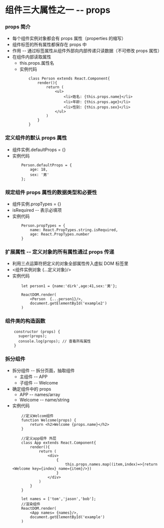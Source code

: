 # 组件三大属性之一 -- props
### props 简介
- 每个组件实例对象都会有 props 属性（properties 的缩写）
- 组件标签的所有属性都保存在 props 中
- 作用 -- 通过标签属性从组件外部向内部传递只读数据（不可修改 props 属性）
- 在组件内部读取属性
	- this.props.属性名
	- 实例代码
		```
			class Person extends React.Component{
	        	render(){
	          		return (
	              		<ul>
	                		<li>姓名: {this.props.name}</li>
	                		<li>年龄: {this.props.age}</li>
	                		<li>性别: {this.props.sex}</li>
	              		</ul>
	          		)
	        	}
	      	}
		```

### 定义组件的默认 props 属性
- 组件实例.defaultProps = {}
- 实例代码
	```
		Person.defaultProps = {
			age: 18,
            sex: '男'
		};   
	```

### 规定组件 props 属性的数据类型和必要性 
- 组件实例.propTypes = {}
- isRequired -- 表示必填项
- 实例代码
	```
		Person.propTypes = {
	        name: React.PropTypes.string.isRequired,
	        age: React.PropTypes.number
		}
	```

### 扩展属性 -- 定义对象的所有属性通过 props 传递
- 利用三点运算符把定义的对象全部属性传入虚拟 DOM 标签里
- <组件实例对象 {...定义对象}/>
- 实例代码
	```
		let person1 = {name:'dirk',age:41,sex:'男'};
	          
		ReactDOM.render(
			<Person  {...person1}/>,
	        document.getElementById('example2')
	    )
	```

### 组件类的构造函数
```
	constructor (props) {
      super(props);
      console.log(props); // 查看所有属性
    }
```

### 拆分组件
- 拆分组件 -- 拆分页面，抽取组件
	- 主组件 -- APP
	- 子组件 -- Welcome
- 确定组件中的 props
	- APP -- names/array
	- Welcome -- name/string
- 实例代码
	```
		//定义Welcom组件
		function Welcome(props) {
			return <h2>Welcome {props.name}</h2>
		}
    
		//定义app组件 外层
		class App extends React.Component{
			render(){
				return (
					<div>
						{
							this.props.names.map((item,index)=>{return <Welcome key={index} name={item}/>})
						}
            		</div>
          		)
        	}
		}
    
		let names = ['tom','jason','bob'];
		//渲染组件
		ReactDOM.render(
			<App names= {names}/>,
			document.getElementById('example')
		)
	```

